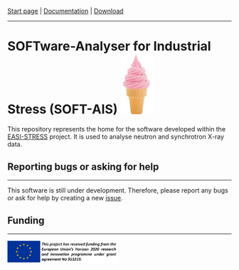 [Start page](README.md) | [Documentation](documentation.md) | [Download](download.md)

-------------------------

# SOFTware-Analyser for Industrial Stress (SOFT-AIS) <img src="images/EIS.jpg" alt="SOFT-AIS Logo" style="width:75px;">

This repository represents the home for the software developed within the [EASI-STRESS](https://easi-stress.eu/) project. It is used to analyse neutron and synchrotron X-ray data.


## Reporting bugs or asking for help
---------------------------------

This software is still under development. Therefore, please report any bugs or ask for help by creating a new [issue](https://github.com/aapaecklar/SOFT-AIS/issues).

## Funding
-------
<img src="images/EASI-STRESS_eu-funding.png" alt="Funding Logo" style="width:250px;">


